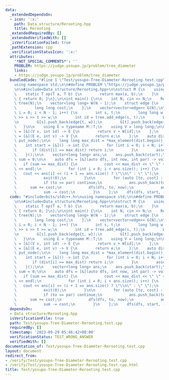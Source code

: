 ```yaml
---
data:
  _extendedDependsOn:
  - icon: ':x:'
    path: Data_structure/Rerooting.hpp
    title: Rerooting
  _extendedRequiredBy: []
  _extendedVerifiedWith: []
  _isVerificationFailed: true
  _pathExtension: cpp
  _verificationStatusIcon: ':x:'
  attributes:
    '*NOT_SPECIAL_COMMENTS*': ''
    PROBLEM: https://judge.yosupo.jp/problem/tree_diameter
    links:
    - https://judge.yosupo.jp/problem/tree_diameter
  bundledCode: "#line 1 \"Test/yosupo-Tree-Diameter-Rerooting.test.cpp\"\n#include<bits/stdc++.h>\n\
    using namespace std;\n\n#define PROBLEM \"https://judge.yosupo.jp/problem/tree_diameter\"\
    \n\n#include<Data_structure/Rerooting.hpp>\n\nstruct M {\n    using T = long long;\n\
    \    static T op(T a, T b) {\n        return max(a, b);\n    }\n    static T e()\
    \ { return 0; }\n};\n\nint main() {\n\n    int N; cin >> N;\n    Rerooting<M>\
    \ tree(N);\n    vector<long long> W(N - 1);\n    struct edge {\n        int to;\n\
    \        long long cost;\n    };\n    vector<vector<edge>> G(N);\n\n    for (int\
    \ i = 0; i < N - 1; i++) {\n        int s, t;\n        long long w;\n        cin\
    \ >> s >> t >> w;\n        int id = tree.add_edge(s, t);\n        W[id] = w;\n\
    \n        G[s].push_back(edge{t, w});\n        G[t].push_back(edge{s, w});\n \
    \   }\n\n    using E = typename M::T;\n    using V = long long;\n\n    auto put_edge\
    \ = [&](V v, int id) -> E {\n        return v + W[id];\n    };\n    auto put_node\
    \ = [&](E e, int v) -> V {\n        return e;\n    };\n    auto dist = tree.solve<V>(put_edge,\
    \ put_node);\n\n    long long max_dist = *max_element(dist.begin(), dist.end());\n\
    \    int start = [&]() -> int {\n        for (int i = 0; i < N; i++) {\n     \
    \       if (dist[i] == max_dist) return i;\n        }\n        assert(false);\n\
    \    }();\n\n    vector<long long> ans;\n    ans.push_back(start);\n    long long\
    \ sum = 0;\n\n    auto dfs = [&](auto dfs, int now, int par) -> void {\n     \
    \   if (sum == max_dist) {\n            cout << max_dist << \" \" << ans.size()\
    \ << endl;\n            for (int i = 0; i < ans.size(); i++) {\n             \
    \   cout << ans[i] << (i + 1 == ans.size() ? \"\\n\" : \" \");\n            }\n\
    \            exit(0);\n        }\n\n        for (auto [to, cost] : G[now]) {\n\
    \            if (to == par) continue;\n            ans.push_back(to);\n      \
    \      sum += cost;\n            dfs(dfs, to, now);\n            ans.pop_back();\n\
    \            sum -= cost;\n        }\n    };\n    dfs(dfs, start, -1);\n\n}\n"
  code: "#include<bits/stdc++.h>\nusing namespace std;\n\n#define PROBLEM \"https://judge.yosupo.jp/problem/tree_diameter\"\
    \n\n#include<Data_structure/Rerooting.hpp>\n\nstruct M {\n    using T = long long;\n\
    \    static T op(T a, T b) {\n        return max(a, b);\n    }\n    static T e()\
    \ { return 0; }\n};\n\nint main() {\n\n    int N; cin >> N;\n    Rerooting<M>\
    \ tree(N);\n    vector<long long> W(N - 1);\n    struct edge {\n        int to;\n\
    \        long long cost;\n    };\n    vector<vector<edge>> G(N);\n\n    for (int\
    \ i = 0; i < N - 1; i++) {\n        int s, t;\n        long long w;\n        cin\
    \ >> s >> t >> w;\n        int id = tree.add_edge(s, t);\n        W[id] = w;\n\
    \n        G[s].push_back(edge{t, w});\n        G[t].push_back(edge{s, w});\n \
    \   }\n\n    using E = typename M::T;\n    using V = long long;\n\n    auto put_edge\
    \ = [&](V v, int id) -> E {\n        return v + W[id];\n    };\n    auto put_node\
    \ = [&](E e, int v) -> V {\n        return e;\n    };\n    auto dist = tree.solve<V>(put_edge,\
    \ put_node);\n\n    long long max_dist = *max_element(dist.begin(), dist.end());\n\
    \    int start = [&]() -> int {\n        for (int i = 0; i < N; i++) {\n     \
    \       if (dist[i] == max_dist) return i;\n        }\n        assert(false);\n\
    \    }();\n\n    vector<long long> ans;\n    ans.push_back(start);\n    long long\
    \ sum = 0;\n\n    auto dfs = [&](auto dfs, int now, int par) -> void {\n     \
    \   if (sum == max_dist) {\n            cout << max_dist << \" \" << ans.size()\
    \ << endl;\n            for (int i = 0; i < ans.size(); i++) {\n             \
    \   cout << ans[i] << (i + 1 == ans.size() ? \"\\n\" : \" \");\n            }\n\
    \            exit(0);\n        }\n\n        for (auto [to, cost] : G[now]) {\n\
    \            if (to == par) continue;\n            ans.push_back(to);\n      \
    \      sum += cost;\n            dfs(dfs, to, now);\n            ans.pop_back();\n\
    \            sum -= cost;\n        }\n    };\n    dfs(dfs, start, -1);\n\n}\n"
  dependsOn:
  - Data_structure/Rerooting.hpp
  isVerificationFile: true
  path: Test/yosupo-Tree-Diameter-Rerooting.test.cpp
  requiredBy: []
  timestamp: '2023-09-29 05:46:42+00:00'
  verificationStatus: TEST_WRONG_ANSWER
  verifiedWith: []
documentation_of: Test/yosupo-Tree-Diameter-Rerooting.test.cpp
layout: document
redirect_from:
- /verify/Test/yosupo-Tree-Diameter-Rerooting.test.cpp
- /verify/Test/yosupo-Tree-Diameter-Rerooting.test.cpp.html
title: Test/yosupo-Tree-Diameter-Rerooting.test.cpp
---
```

